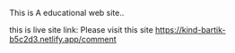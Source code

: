 This is A educational web site..

this is live site link: Please visit this site
 <a href="https://quizzical-swartz-944c7c.netlify.app/">https://kind-bartik-b5c2d3.netlify.app/comment</a>